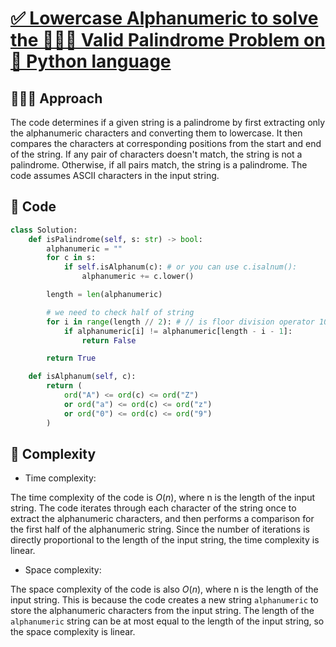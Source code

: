 # [✅ Lowercase Alphanumeric to solve the 🧑🏻‍💻 Valid Palindrome Problem on 🐍 Python language](https://leetcode.com/problems/valid-palindrome/solutions/3602273/lowercase-alphanumeric-to-solve-the-valid-palindrome-problem-on-python-language/)

## 🧑🏻‍💻 Approach
<!-- Describe your approach to solving the problem. -->
The code determines if a given string is a palindrome by first extracting only the alphanumeric characters and converting them to lowercase. It then compares the characters at corresponding positions from the start and end of the string. If any pair of characters doesn't match, the string is not a palindrome. Otherwise, if all pairs match, the string is a palindrome. The code assumes ASCII characters in the input string.

## 🔐 Code

``` python
class Solution:
    def isPalindrome(self, s: str) -> bool:
        alphanumeric = ""
        for c in s:
            if self.isAlphanum(c): # or you can use c.isalnum():
                alphanumeric += c.lower()

        length = len(alphanumeric)

        # we need to check half of string
        for i in range(length // 2): # // is floor division operator 10 // 3 = 3
            if alphanumeric[i] != alphanumeric[length - i - 1]:
                return False

        return True

    def isAlphanum(self, c):
        return (
            ord("A") <= ord(c) <= ord("Z")
            or ord("a") <= ord(c) <= ord("z")
            or ord("0") <= ord(c) <= ord("9")
        )
```

## 🧩 Complexity

- Time complexity:
<!-- Add your time complexity here, e.g. $O(n)$ -->
The time complexity of the code is $O(n)$, where n is the length of the input string. The code iterates through each character of the string once to extract the alphanumeric characters, and then performs a comparison for the first half of the alphanumeric string. Since the number of iterations is directly proportional to the length of the input string, the time complexity is linear.

- Space complexity:
<!-- Add your space complexity here, e.g. $O(n)$ -->
The space complexity of the code is also $O(n)$, where n is the length of the input string. This is because the code creates a new string `alphanumeric` to store the alphanumeric characters from the input string. The length of the `alphanumeric` string can be at most equal to the length of the input string, so the space complexity is linear.
